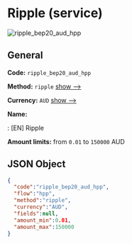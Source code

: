 
# Ripple (service) 
![ripple_bep20_aud_hpp](https://static.openfintech.io/payment_methods/ripple_bep20_aud_hpp/logo.svg?w=400&c=v0.59.26#w200)  

## General 
 
**Code:** `ripple_bep20_aud_hpp` 
 
**Method:** `ripple` 
 [show -->](/payment-methods/ripple/) 
 
**Currency:** `AUD` [show -->](/currencies/AUD/) 
 
**Name:** 
 
:	[EN] Ripple 
 
**Amount limits:** from `0.01` to `150000` AUD 

## JSON Object 

```json
{
  "code":"ripple_bep20_aud_hpp",
  "flow":"hpp",
  "method":"ripple",
  "currency":"AUD",
  "fields":null,
  "amount_min":0.01,
  "amount_max":150000
}
```  
